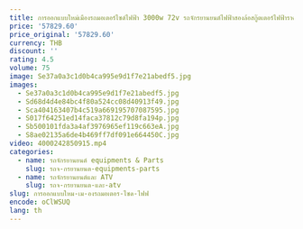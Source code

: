 ```yaml
---
title: การออกแบบใหม่เมืองรถมอเตอร์ไซด์ไฟฟ้า 3000w 72v รถจักรยานยนต์ไฟฟ้าสองล้อสกู๊ตเตอร์ไฟฟ้าราคาถูก
price: '57829.60'
price_original: '57829.60'
currency: THB
discount: ''
rating: 4.5
volume: 75
image: Se37a0a3c1d0b4ca995e9d1f7e21abedf5.jpg
images:
  - Se37a0a3c1d0b4ca995e9d1f7e21abedf5.jpg
  - Sd68d4d4e84bc4f80a524cc08d40913f49.jpg
  - Sca404163407b4c519a669195707087595.jpg
  - S017f64251ed14faca37812c79d8fa194p.jpg
  - Sb500101fda3a4af3976965ef119c663eA.jpg
  - S8ae02135a6de4b469ff7df091e664450C.jpg
video: 4000242850915.mp4
categories:
  - name: รถจักรยานยนต์ equipments & Parts
    slug: รถจ-กรยานยนต-equipments-parts
  - name: รถจักรยานยนต์และ ATV
    slug: รถจ-กรยานยนต-และ-atv
slug: การออกแบบใหม-เม-องรถมอเตอร-ไซด-ไฟฟ
encode: oClWSUQ
lang: th
---
```

  